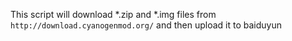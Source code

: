 This script will download *.zip and *.img files from `http://download.cyanogenmod.org/` and then upload it to baiduyun
